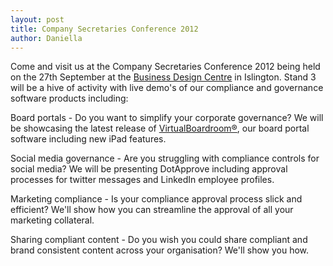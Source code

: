 ```yaml
---
layout: post
title: Company Secretaries Conference 2012
author: Daniella
---
```

Come and visit us at the Company Secretaries Conference 2012 being held on the
27th September at the [Business Design
Centre](http://www.businessdesigncentre.co.uk/VisitingUs) in Islington. Stand 3
will be a hive of activity with live demo's of our compliance and governance
software products including:

Board portals - Do you want to simplify your corporate governance? We will be
showcasing the latest release of
[VirtualBoardroom®](http://www.virtualboardroom.co.uk/), our board portal
software including new iPad features.
<!--more-->
Social media governance - Are you struggling with compliance controls for
social media? We will be presenting DotApprove including approval processes for
twitter messages and LinkedIn employee profiles.

Marketing compliance - Is your compliance approval process slick and efficient?
We'll show how you can streamline the approval of all your marketing
collateral.

Sharing compliant content - Do you wish you could share compliant and brand
consistent content across your organisation? We'll show you how.
